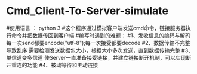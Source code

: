# Cmd_Client-To-Server-simulate
#使用语言 ： python 3 
#这个程序通过模拟客户端发送cmd命令，链接服务器执行命令并把数据传回到客户端
#编写时遇到的难题：
#1、发收信息的编码与解码
  每一次send都要encode("utf-8");每一次接受都要decode
#2、数据传输不完整导致乱序
  需要检测发送数据包大小，根据大小多次发送，直到数据传输完整
#3、单信道变多信道
  使Server一直准备接受链接，并建立链接断开机制，可以实现断开重连的功能
#4、被动等待和主动链接
  
